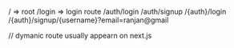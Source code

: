 /  => root
/login => login route
/auth/login
/auth/signup
/{auth}/login
/{auth}/signup/{username}?email=ranjan@gmail


// dymanic route usually appearn on next.js

